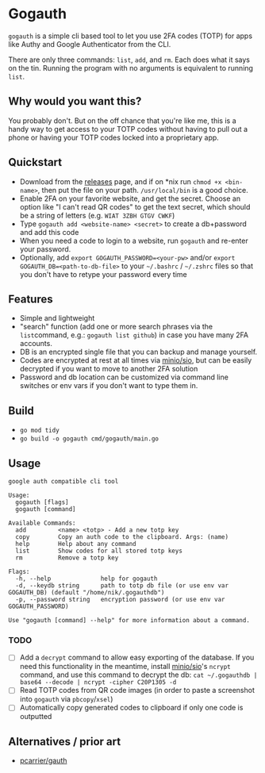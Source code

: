 # Gogauth

`gogauth` is a simple cli based tool to let you use 2FA codes (TOTP) for apps like Authy and Google Authenticator from the CLI.

There are only three commands: `list`, `add`, and `rm`. Each does what it says on the tin. Running the program with no arguments is equivalent to running `list`.

## Why would you want this?

You probably don't. But on the off chance that you're like me, this is a handy way to get access to your TOTP codes without having to pull out a phone or having your TOTP codes locked into a proprietary app.

## Quickstart

- Download from the [releases](https://github.com/nikvdp/gogauth/releases) page, and if on *nix run `chmod +x <bin-name>`, then put the file on your path. `/usr/local/bin` is a good choice.
- Enable 2FA on your favorite website, and get the secret. Choose an option like "I can't read QR codes" to get the text secret, which should be a string of letters (e.g. `WIAT 3ZBH GTGV CWKF`)
- Type `gogauth add <website-name> <secret>` to create a db+password and add this code
- When you need a code to login to a website, run `gogauth` and re-enter your password.
- Optionally, add `export GOGAUTH_PASSWORD=<your-pw>` and/or `export GOGAUTH_DB=<path-to-db-file>` to your `~/.bashrc` / `~/.zshrc` files so that you don't have to retype your password every time

## Features

- Simple and lightweight
- "search" function (add one or more search phrases via the `list`command, e.g.:  `gogauth list github`) in case you have many 2FA accounts.
- DB is an encrypted single file that you can backup and manage yourself.
- Codes are encrypted at rest at all times via [minio/sio](https://github.com/minio/sio), but can be easily decrypted if you want to move to another 2FA solution
- Password and db location can be customized via command line switches or env vars if you don't want to type them in.

## Build 
- `go mod tidy`
- `go build -o gogauth cmd/gogauth/main.go`

## Usage

```
google auth compatible cli tool

Usage:
  gogauth [flags]
  gogauth [command]

Available Commands:
  add         <name> <totp> - Add a new totp key
  copy        Copy an auth code to the clipboard. Args: (name)
  help        Help about any command
  list        Show codes for all stored totp keys
  rm          Remove a totp key

Flags:
  -h, --help              help for gogauth
  -d, --keydb string      path to totp db file (or use env var GOGAUTH_DB) (default "/home/nik/.gogauthdb")
  -p, --password string   encryption password (or use env var GOGAUTH_PASSWORD)

Use "gogauth [command] --help" for more information about a command.
```

### TODO

- [ ] Add a `decrypt` command to allow easy exporting of the database. If you need this functionality in the meantime, install [minio/sio](https://github.com/minio/sio)'s `ncrypt` command, and use this command to decrypt the db: `cat ~/.gogauthdb | base64 --decode | ncrypt -cipher C20P1305 -d`
- [ ] Read TOTP codes from QR code images (in order to paste a screenshot into `gogauth` via `pbcopy`/`xsel`)
- [ ] Automatically copy generated codes to clipboard if only one code is outputted

## Alternatives / prior art

- [pcarrier/gauth](https://github.com/pcarrier/gauth)
